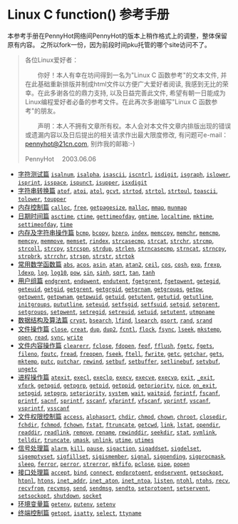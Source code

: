 Linux C function() 参考手册
===

本参考手册在PennyHot网络间PennyHot的版本上稍作格式上的调整，整体保留原有内容。
之所以fork一份，因为前段时间pku托管的哪个site访问不了。


> 各位Linux爱好者：
>
>　　你好！本人有幸在坊间得到一名为"Linux C 函数参考"的文本文件, 并在此基础重新排版并制成html文件以方便广大爱好者阅读, 我感到无比的荣幸。在此多谢各位的鼎力支持, 以及日益完善此文件, 希望有朝一日能成为Linux编程爱好者必备的参考文件。在此再次多谢编写"Linux C 函数参考"的朋友。
>
>　　声明：本人不拥有文章所有权。本人会对本文件文章内排版出现的错误或遗漏内容以及日后提出的相关请求作出最大限度修改, 有问题可e-mail：pennyhot@21cn.com, 别炸我的邮箱:-)
>
> PennyHot　
>2003.06.06



- [字符测试篇](01.md)
  [`isalnum`](01.md#isalnum), [`isalpha`](01.md#isalpha), [`isascii`](01.md#isascii), [`iscntrl`](01.md#iscntrl), [`isdigit`](01.md#isdigit), [`isgraph`](01.md#isgraph), [`islower`](01.md#islower), [`isprint`](01.md#isprint), [`isspace`](01.md#isspace), [`ispunct`](01.md#ispunct), [`isupper`](01.md#isupper), [`isxdigit`](01.md#isxdigit)
- [字符串转换篇](02.md)
  [`atof`](02.md#atof), [`atoi`](02.md#atoi), [`atol`](02.md#atol), [`gcvt`](02.md#gcvt), [`strtod`](02.md#strtod), [`strtol`](02.md#strtol), [`strtoul`](02.md#strtoul), [`toascii`](02.md#toascii), [`tolower`](02.md#tolower), [`toupper`](02.md#toupper)
- [内存控制篇](03.md)
  [`calloc`](03.md#calloc), [`free`](03.md#free), [`getpagesize`](03.md#getpagesize), [`malloc`](03.md#malloc), [`mmap`](03.md#mmap), [`munmap`](03.md#munmap)
- [日期时间篇](04.md)
  [`asctime`](04.md#asctime), [`ctime`](04.md#ctime), [`gettimeofday`](04.md#gettimeofday), [`gmtime`](04.md#gmtime), [`localtime`](04.md#localtime), [`mktime`](04.md#mktime), [`settimeofday`](04.md#settimeofday), [`time`](04.md#time)
- [内存及字符串操作篇](05.md)
  [`bcmp`](05.md#bcmp), [`bcopy`](05.md#bcopy), [`bzero`](05.md#bzero), [`index`](05.md#index), [`memccpy`](05.md#memccpy), [`memchr`](05.md#memchr), [`memcmp`](05.md#memcmp), [`memcpy`](05.md#memcpy), [`memmove`](05.md#memmove), [`memset`](05.md#memset), [`rindex`](05.md#rindex), [`strcasecmp`](05.md#strcasecmp), [`strcat`](05.md#strcat), [`strchr`](05.md#strchr), [`strcmp`](05.md#strcmp), [`strcoll`](05.md#strcoll), [`strcpy`](05.md#strcpy), [`strcspn`](05.md#strcspn), [`strdup`](05.md#strdup), [`strlen`](05.md#strlen), [`strncasecmp`](05.md#strncasecmp), [`strncat`](05.md#strncat), [`strncpy`](05.md#strncpy), [`strpbrk`](05.md#strpbrk), [`strrchr`](05.md#strrchr), [`strspn`](05.md#strspn), [`strstr`](05.md#strstr), [`strtok`](05.md#strtok)
- [常用数学函数篇](06.md)
  [`abs`](06.md#abs), [`acos`](06.md#acos), [`asin`](06.md#asin), [`atan`](06.md#atan), [`atan2`](06.md#atan2), [`ceil`](06.md#ceil), [`cos`](06.md#cos), [`cosh`](06.md#cosh), [`exp`](06.md#exp), [`frexp`](06.md#frexp), [`ldexp`](06.md#ldexp), [`log`](06.md#log), [`log10`](06.md#log10), [`pow`](06.md#pow), [`sin`](06.md#sin), [`sinh`](06.md#sinh), [`sqrt`](06.md#sqrt), [`tan`](06.md#tan), [`tanh`](06.md#tanh)
- [用户组篇](07.md)
  [`endgrent`](07.md#endgrent), [`endpwent`](07.md#endpwent), [`endutent`](07.md#endutent), [`fgetgrent`](07.md#fgetgrent), [`fgetpwent`](07.md#fgetpwent), [`getegid`](07.md#getegid), [`geteuid`](07.md#geteuid), [`getgid`](07.md#getgid), [`getgrent`](07.md#getgrent), [`getgrgid`](07.md#getgrgid), [`getgrnam`](07.md#getgrnam), [`getgroups`](07.md#getgroups), [`getpw`](07.md#getpw), [`getpwent`](07.md#getpwent), [`getpwnam`](07.md#getpwnam), [`getpwuid`](07.md#getpwuid), [`getuid`](07.md#getuid), [`getutent`](07.md#getutent), [`getutid`](07.md#getutid), [`getutline`](07.md#getutline), [`initgroups`](07.md#initgroups), [`pututline`](07.md#pututline), [`seteuid`](07.md#seteuid), [`setfsgid`](07.md#setfsgid), [`setfsuid`](07.md#setfsuid), [`setgid`](07.md#setgid), [`setgrent`](07.md#setgrent), [`setgroups`](07.md#setgroups), [`setpwent`](07.md#setpwent), [`setregid`](07.md#setregid), [`setreuid`](07.md#setreuid), [`setuid`](07.md#setuid), [`setutent`](07.md#setutent), [`utmpname`](07.md#utmpname)
- [数据结构及算法篇](08.md)
  [`crypt`](08.md#crypt), [`bsearch`](08.md#bsearch), [`lfind`](08.md#lfind), [`lsearch`](08.md#lsearch), [`qsort`](08.md#qsort), [`rand`](08.md#rand), [`srand`](08.md#srand)
- [文件操作篇](09.md)
  [`close`](09.md#close), [`creat`](09.md#creat), [`dup`](09.md#dup), [`dup2`](09.md#dup2), [`fcntl`](09.md#fcntl), [`flock`](09.md#flock), [`fsync`](09.md#fsync), [`lseek`](09.md#lseek), [`mkstemp`](09.md#mkstemp), [`open`](09.md#open), [`read`](09.md#read), [`sync`](09.md#sync), [`write`](09.md#write)
- [文件内容操作篇](10.md)
  [`clearerr`](10.md#clearerr), [`fclose`](10.md#fclose), [`fdopen`](10.md#fdopen), [`feof`](10.md#feof), [`fflush`](10.md#fflush), [`fgetc`](10.md#fgetc), [`fgets`](10.md#fgets), [`fileno`](10.md#fileno), [`fputc`](10.md#fputc), [`fread`](10.md#fread), [`freopen`](10.md#freopen), [`fseek`](10.md#fseek), [`ftell`](10.md#ftell), [`fwrite`](10.md#fwrite), [`getc`](10.md#getc), [`getchar`](10.md#getchar), [`gets`](10.md#gets), [`mktemp`](10.md#mktemp), [`putc`](10.md#putc), [`putchar`](10.md#putchar), [`rewind`](10.md#rewind), [`setbuf`](10.md#setbuf), [`setbuffer`](10.md#setbuffer), [`setlinebuf`](10.md#setlinebuf), [`setvbuf`](10.md#setvbuf), [`ungetc`](10.md#ungetc)
- [进程操作篇](11.md)
  [`atexit`](11.md#atexit), [`execl`](11.md#execl), [`execlp`](11.md#execlp), [`execv`](11.md#execv), [`execve`](11.md#execve), [`execvp`](11.md#execvp), [`exit`](11.md#exit), [`_exit`](11.md#_exit), [`vfork`](11.md#vfork), [`getpgid`](11.md#getpgid), [`getpgrp`](11.md#getpgrp), [`getpid`](11.md#getpid), [`getppid`](11.md#getppid), [`getpriority`](11.md#getpriority), [`nice`](11.md#nice), [`on_exit`](11.md#on_exit), [`setpgid`](11.md#setpgid), [`setpgrp`](11.md#setpgrp), [`setpriority`](11.md#setpriority), [`system`](11.md#system), [`wait`](11.md#wait), [`waitpid`](11.md#waitpid), [`fprintf`](11.md#fprintf), [`fscanf`](11.md#fscanf), [`printf`](11.md#printf), [`sacnf`](11.md#sacnf), [`sprintf`](11.md#sprintf), [`sscanf`](11.md#sscanf), [`vfprintf`](11.md#vfprintf), [`vfscanf`](11.md#vfscanf), [`vprintf`](11.md#vprintf), [`vscanf`](11.md#vscanf), [`vsprintf`](11.md#vsprintf), [`vsscanf`](11.md#vsscanf)
- [文件权限控制篇](12.md)
  [`access`](12.md#access), [`alphasort`](12.md#alphasort), [`chdir`](12.md#chdir), [`chmod`](12.md#chmod), [`chown`](12.md#chown), [`chroot`](12.md#chroot), [`closedir`](12.md#closedir), [`fchdir`](12.md#fchdir), [`fchmod`](12.md#fchmod), [`fchown`](12.md#fchown), [`fstat`](12.md#fstat), [`ftruncate`](12.md#ftruncate), [`getcwd`](12.md#getcwd), [`link`](12.md#link), [`lstat`](12.md#lstat), [`opendir`](12.md#opendir), [`readdir`](12.md#readdir), [`readlink`](12.md#readlink), [`remove`](12.md#remove), [`rename`](12.md#rename), [`rewinddir`](12.md#rewinddir), [`seekdir`](12.md#seekdir), [`stat`](12.md#stat), [`symlink`](12.md#symlink), [`telldir`](12.md#telldir), [`truncate`](12.md#truncate), [`umask`](12.md#umask), [`unlink`](12.md#unlink), [`utime`](12.md#utime), [`utimes`](12.md#utimes)
- [信号处理篇](13.md)
  [`alarm`](13.md#alarm), [`kill`](13.md#kill), [`pause`](13.md#pause), [`sigaction`](13.md#sigaction), [`sigaddset`](13.md#sigaddset), [`sigdelset`](13.md#sigdelset), [`sigemptyset`](13.md#sigemptyset), [`sigfillset`](13.md#sigfillset), [`sigismember`](13.md#sigismember), [`signal`](13.md#signal), [`sigpending`](13.md#sigpending), [`sigprocmask`](13.md#sigprocmask), [`sleep`](13.md#sleep), [`ferror`](13.md#ferror), [`perror`](13.md#perror), [`strerror`](13.md#strerror), [`mkfifo`](13.md#mkfifo), [`pclose`](13.md#pclose), [`pipe`](13.md#pipe), [`popen`](13.md#popen)
- [接口处理篇](14.md)
  [`accept`](14.md#accept), [`bind`](14.md#bind), [`connect`](14.md#connect), [`endprotoent`](14.md#endprotoent), [`endservent`](14.md#endservent), [`getsockopt`](14.md#getsockopt), [`htonl`](14.md#htonl), [`htons`](14.md#htons), [`inet_addr`](14.md#inet_addr), [`inet_aton`](14.md#inet_aton), [`inet_ntoa`](14.md#inet_ntoa), [`listen`](14.md#listen), [`ntohl`](14.md#ntohl), [`ntohs`](14.md#ntohs), [`recv`](14.md#recv), [`recvfrom`](14.md#recvfrom), [`recvmsg`](14.md#recvmsg), [`send`](14.md#send), [`sendmsg`](14.md#sendmsg), [`sendto`](14.md#sendto), [`setprotoent`](14.md#setprotoent), [`setservent`](14.md#setservent), [`setsockopt`](14.md#setsockopt), [`shutdown`](14.md#shutdown), [`socket`](14.md#socket)
- [环境变量篇](15.md)
  [`getenv`](15.md#getenv), [`putenv`](15.md#putenv), [`setenv`](15.md#setenv)
- [终端控制篇](16.md)
  [`getopt`](16.md#getopt), [`isatty`](16.md#isatty), [`select`](16.md#select), [`ttyname`](16.md#ttyname)